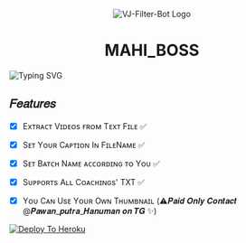 <p align="center">
  <img src="https://graph.org/file/9c1abcc5a8b3b69722393.jpg" alt="VJ-Filter-Bot Logo">
</p>
<h1 align="center">
  MAHI_BOSS
</h1>

![Typing SVG](https://readme-typing-svg.herokuapp.com/?lines=𝑊𝑒𝑙𝑐𝑜𝑚𝑒+𝑇𝑜+𝑴𝑨𝑯𝑰+𝑩𝒐𝒕𝒛+𝒔𝒕𝒐𝒓𝒆;𝐴+𝑠𝑖𝑚𝑝𝑙𝑒+𝑎𝑛𝑑+𝑝𝑜𝑤𝑒𝑟𝑓𝑢𝑙+𝐵𝑜𝑡!;𝑻𝒙𝒕+𝒕𝒐+𝒗𝒊𝒅𝒆𝒐+𝒖𝒑𝒍𝒐𝒂𝒅𝒆𝒓+𝒃𝒐𝒕!)
</p>

## 𝐹𝑒𝑎𝑡𝑢𝑟𝑒𝑠
 
- [x] Exᴛʀᴀᴄᴛ Vɪᴅᴇᴏs ғʀᴏᴍ Tᴇxᴛ Fɪʟᴇ ✅
- [x] Sᴇᴛ Yᴏᴜʀ Cᴀᴘᴛɪᴏɴ Iɴ FɪʟᴇNᴀᴍᴇ ✅
- [x] Sᴇᴛ Bᴀᴛᴄʜ Nᴀᴍᴇ ᴀᴄᴄᴏʀᴅɪɴɢ ᴛᴏ Yᴏᴜ ✅
- [x] Sᴜᴘᴘᴏʀᴛs Aʟʟ Cᴏᴀᴄʜɪɴɢs' TXT ✅
- [x] Yᴏᴜ Cᴀɴ Usᴇ Yᴏᴜʀ Oᴡɴ Tʜᴜᴍʙɴᴀɪʟ (⚠️𝑷𝒂𝒊𝒅 𝑶𝒏𝒍𝒚 𝑪𝒐𝒏𝒕𝒂𝒄𝒕 @𝑷𝒂𝒘𝒂𝒏_𝒑𝒖𝒕𝒓𝒂_𝑯𝒂𝒏𝒖𝒎𝒂𝒏 𝒐𝒏 𝑻𝑮 ✨)



[![Deploy To Heroku](https://www.herokucdn.com/deploy/button.svg)](https://heroku.com/deploy?template=https://github.com/mrMahiji//txt_to_video_uploader)

